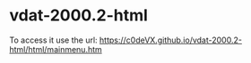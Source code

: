 # vdat-2000.2-html


To access it use the url: https://c0deVX.github.io/vdat-2000.2-html/html/mainmenu.htm


